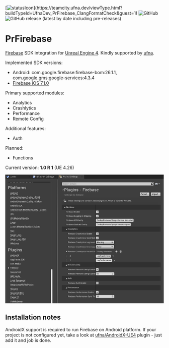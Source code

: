[![statusIcon](https://teamcity.ufna.dev/app/rest/builds/buildType:(id:UfnaDev_PrFirebase_ClangFormatCheck)/statusIcon.svg)](https://teamcity.ufna.dev/viewType.html?buildTypeId=UfnaDev_PrFirebase_ClangFormatCheck&guest=1)
![GitHub](https://img.shields.io/github/license/nprudnikov/PrFirebase)
![GitHub release (latest by date including pre-releases)](https://img.shields.io/github/v/release/nprudnikov/PrFirebase?include_prereleases)

# PrFirebase

[Firebase](https://firebase.google.com/) SDK integration for [Unreal Engine 4](https://www.unrealengine.com/). Kindly supported by [ufna](https://github.com/ufna).

Implemented SDK versions:
* Android: com.google.firebase:firebase-bom:26.1.1, com.google.gms:google-services:4.3.4
* [Firebase iOS 7.1.0](https://github.com/firebase/firebase-ios-sdk/releases/tag/CocoaPods-7.1.0)

Primary supported modules:
* Analytics
* Crashlytics
* Performance
* Remote Config

Additional features:
* Auth 

Planned:
* Functions

Current version: **1.0 R 1** (UE 4.26)

![SCREENSHOT](SCREENSHOT.jpg)

## Installation notes

AndroidX support is required to run Firebase on Android platform. If your project is not configured yet, take a look at [ufna/AndroidX-UE4](https://github.com/ufna/AndroidX-UE4) plugin - just add it and job is done.
